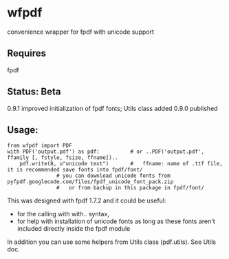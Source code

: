 # wfpdf
convenience wrapper for fpdf with unicode support

## Requires
fpdf

## Status: Beta
0.9.1 improved initialization of fpdf fonts; Utils class added
0.9.0 published

## Usage:
```
from wfpdf import PDF
with PDF('output.pdf') as pdf:          # or ..PDF('output.pdf', ffamily [, fstyle, fsize, ffname])..
    pdf.write(8, u"unicode text")       #   ffname: name of .ttf file, it is recommended save fonts into fpdf/font/
                # you can download unicode fonts from pyfpdf.googlecode.com/files/fpdf_unicode_font_pack.zip
                #   or from backup in this package in fpdf/font/
```

This was designed with fpdf 1.7.2 and it could be useful:
   - for the calling with with.. syntax,
   - for help with installation of unicode fonts as long as these fonts aren't included directly inside the fpdf module

In addition you can use some helpers from Utils class (pdf.utils). See Utils doc.
